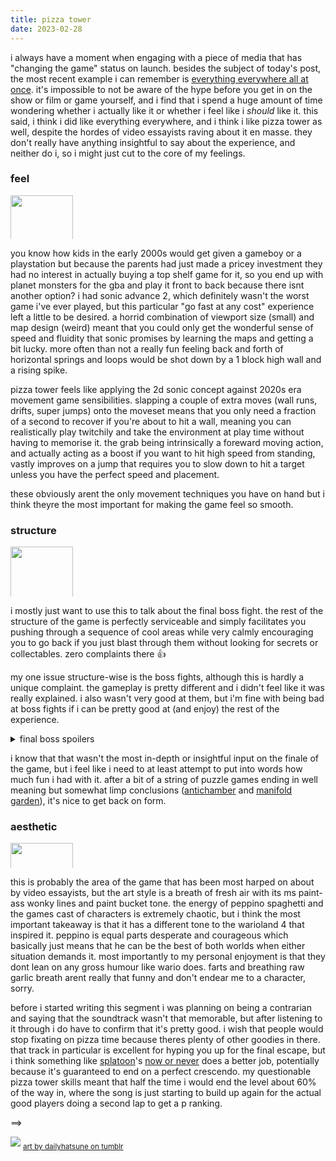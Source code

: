 ```yaml
---
title: pizza tower
date: 2023-02-28
---
```

<!-- SCM Music Player https://www.scmplayer.net
<script type="text/javascript" src="https://www.scmplayer.net/script.js" 
data-config="{'skin':'skins/tunes/skin.css','volume':31,'autoplay':false,'shuffle':false,'repeat':1,'placement':'top','showplaylist':false,'playlist':[{'title':'Pizza Tower OST - Time for a Smackdown!','url':'https://www.youtube.com/watch?v=Iy2Etqoylew'},{'title':'Pizza Tower OST - Pizza Deluxe!','url':'https://www.youtube.com/watch?v=7MK4t3s_y10'},{'title':'Pizza Tower OST - Cold Spaghetti','url':'https://www.youtube.com/watch?v=fs6W0UYC64Y'},{'title':'Pizza Tower OST - Oregano Mirage','url':'https://www.youtube.com/watch?v=hfHcDa5jCF0'},{'title':'Pizza Tower OST - Way Of The Pig','url':'https://www.youtube.com/watch?v=PWI0ksuPSBI'},{'title':'Pizza Tower OST - Yeehaw DeliveryBoy','url':'https://www.youtube.com/watch?v=M-dr4viC_hY'},{'title':'Pizza Tower OST - It%27s Pizza Time!','url':'https://www.youtube.com/watch?v=B7gGacb8cO4'}]}" ></script>
<!-- SCM Music Player script end -->
<!-- {% include 'partials/playme.njk' %}  -->

i always have a moment when engaging with a piece of media that has "changing the game" status on launch. besides the subject of today's post, the most recent example i can remember is [everything everywhere all at once](https://letterboxd.com/film/everything-everywhere-all-at-once/). it's impossible to not be aware of the hype before you get in on the show or film or game yourself, and i find that i spend a huge amount of time wondering whether i actually like it or whether i feel like i _should_ like it. this said, i think i did like everything everywhere, and i think i like pizza tower as well, despite the hordes of video essayists raving about it en masse. they don't really have anything insightful to say about the experience, and neither do i, so i might just cut to the core of my feelings.

### feel 
<img src="https://static.wikia.nocookie.net/pizzatower/images/d/d2/Idle_demo1.gif" style="width:100px;max-height:70px;object-fit:cover;object-position:bottom"/>

you know how kids in the early 2000s would get given a gameboy or a playstation but because the parents had just made a pricey investment they had no interest in actually buying a top shelf game for it, so you end up with planet monsters for the gba and play it front to back because there isnt another option? i had sonic advance 2, which definitely wasn't the worst game i've ever played, but this particular "go fast at any cost" experience left a little to be desired. a horrid combination of viewport size (small) and map design (weird) meant that you could only get the wonderful sense of speed and fluidity that sonic promises by learning the maps and getting a bit lucky. more often than not a really fun feeling back and forth of horizontal springs and loops would be shot down by a 1 block high wall and a rising spike.

pizza tower feels like applying the 2d sonic concept against 2020s era movement game sensibilities. slapping a couple of extra moves (wall runs, drifts, super jumps) onto the moveset means that you only need a fraction of a second to recover if you're about to hit a wall, meaning you can realistically play twitchily and take the environment at play time without having to memorise it. the grab being intrinsically a foreward moving action, and actually acting as a boost if you want to hit high speed from standing, vastly improves on a jump that requires you to slow down to hit a target unless you have the perfect speed and placement. 

these obviously arent the only movement techniques you have on hand but i think theyre the most important for making the game feel so smooth.

### structure
<img src="https://static.wikia.nocookie.net/pizzatower/images/8/88/Spr_player_skateboard.gif" style="width:100px;max-height:80px;object-fit:cover;object-position:bottom"/>

i mostly just want to use this to talk about the final boss fight. the rest of the structure of the game is perfectly serviceable and simply facilitates you pushing through a sequence of cool areas while very calmly encouraging you to go back if you just blast through them without looking for secrets or collectables. zero complaints there 👍

my one issue structure-wise is the boss fights, although this is hardly a unique complaint. the gameplay is pretty different and i didn't feel like it was really explained. i also wasn't very good at them, but i'm fine with being bad at boss fights if i can be pretty good at (and enjoy) the rest of the experience.

<details>
  <summary>
    final boss spoilers
  </summary>
  this thankfully does not apply to the final boss. i weirdly found it to be the easiest boss in the game, and it did a great job of challenging me _just_ enough while giving multiple satisfying and punchy scenes bundled into one big fight. the reveal of pizzahead is delightful and was legitimately unexpected, and even though it was desperately obvious since the beginning of the game, i couldnt help but grin doing the crumbling tower escape. 
</details>

i know that that wasn't the most in-depth or insightful input on the finale of the game, but i feel like i need to at least attempt to put into words how much fun i had with it. after a bit of a string of puzzle games ending in well meaning but somewhat limp conclusions ([antichamber](./../antichamber/) and [manifold garden](./../manifold_garden/)), it's nice to get back on form. 

### aesthetic
<img src="https://static.wikia.nocookie.net/pizzatower/images/9/93/Peppino_crawl.gif" style="width:100px;max-height:40px;object-fit:cover;object-position:bottom"/>

this is probably the area of the game that has been most harped on about by video essayists, but the art style is a breath of fresh air with its ms paint-ass wonky lines and paint bucket tone. the energy of peppino spaghetti and the games cast of characters is extremely chaotic, but i think the most important takeaway is that it has a different tone to the warioland 4 that inspired it. peppino is equal parts desperate and courageous which basically just means that he can be the best of both worlds when either situation demands it. most importantly to my personal enjoyment is that they dont lean on any gross humour like wario does. farts and breathing raw garlic breath arent really that funny and don't endear me to a character, sorry.

before i started writing this segment i was planning on being a contrarian and saying that the soundtrack wasn't that memorable, but after listening to it through i do have to confirm that it's pretty good. i wish that people would stop fixating on pizza time because theres plenty of other goodies in there. that track in particular is excellent for hyping you up for the final escape, but i think something like [splatoon](./../splatoon/)'s [now or never](https://www.youtube.com/watch?v=ua4s7tV8WGM) does a better job, potentially because it's guaranteed to end on a perfect crescendo. my questionable pizza tower skills meant that half the time i would end the level about 60% of the way in, where the song is just starting to build up again for the actual good players doing a second lap to get a p ranking.

==> 

[![](https://64.media.tumblr.com/7bdab8db38eabb66bdd50d16b5228c85/261964cdc07dccf2-81/s1280x1920/0421e1943a0d6ddc4dd96a354d3ed953b241d285.png)](https://dailyhatsune.tumblr.com/post/710230130593857536/miku-from-hit-game-pizza-tower)
<sub>[art by dailyhatsune on tumblr](https://dailyhatsune.tumblr.com/post/710230130593857536/miku-from-hit-game-pizza-tower)</sub>